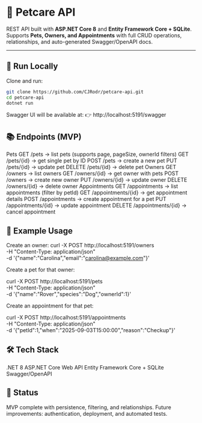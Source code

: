 # 🐾 Petcare API

REST API built with **ASP.NET Core 8** and **Entity Framework Core + SQLite**.  
Supports **Pets, Owners, and Appointments** with full CRUD operations, relationships, and auto-generated Swagger/OpenAPI docs.

---

## 🚀 Run Locally

Clone and run:

```bash
git clone https://github.com/CJRodr/petcare-api.git
cd petcare-api
dotnet run
```

Swagger UI will be available at:
👉 http://localhost:5191/swagger


## 📚 Endpoints (MVP)
Pets
GET /pets → list pets (supports page, pageSize, ownerId filters)
GET /pets/{id} → get single pet by ID
POST /pets → create a new pet
PUT /pets/{id} → update pet
DELETE /pets/{id} → delete pet
Owners
GET /owners → list owners
GET /owners/{id} → get owner with pets
POST /owners → create new owner
PUT /owners/{id} → update owner
DELETE /owners/{id} → delete owner
Appointments
GET /appointments → list appointments (filter by petId)
GET /appointments/{id} → get appointment details
POST /appointments → create appointment for a pet
PUT /appointments/{id} → update appointment
DELETE /appointments/{id} → cancel appointment


## 🧪 Example Usage 
Create an owner:
curl -X POST http://localhost:5191/owners \
 -H "Content-Type: application/json" \
 -d '{"name":"Carolina","email":"carolina@example.com"}'

Create a pet for that owner:

curl -X POST http://localhost:5191/pets \
 -H "Content-Type: application/json" \
 -d '{"name":"Rover","species":"Dog","ownerId":1}'
 
Create an appointment for that pet:

curl -X POST http://localhost:5191/appointments \
 -H "Content-Type: application/json" \
 -d '{"petId":1,"when":"2025-09-03T15:00:00","reason":"Checkup"}'


## 🛠 Tech Stack
.NET 8
ASP.NET Core Web API
Entity Framework Core + SQLite
Swagger/OpenAPI

## 📌 Status
MVP complete with persistence, filtering, and relationships.
Future improvements: authentication, deployment, and automated tests.


